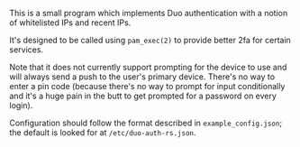 This is a small program which implements Duo authentication with a notion of whitelisted IPs
and recent IPs.

It's designed to be called using `pam_exec(2)` to provide better 2fa for certain services.

Note that it does not currently support prompting for the device to use and will always send a push to the user's
primary device. There's no way to enter a pin code (because there's no way to prompt for input conditionally and
it's a huge pain in the butt to get prompted for a password on every login).

Configuration should follow the format described in `example_config.json`; the default is looked for at
`/etc/duo-auth-rs.json`.
